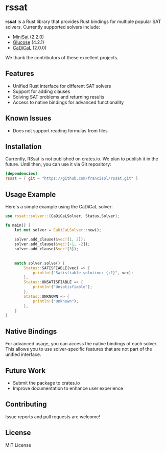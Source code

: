 # rssat
**rssat** is a Rust library that provides Rust bindings for multiple popular SAT solvers. Currently supported solvers include:

- [MiniSat](https://github.com/arminbiere/cadical) (2.2.0)
- [Glucose](https://github.com/audemard/glucose) (4.2.1)
- [CaDiCaL](https://github.com/niklasso/minisat) (2.0.0)

We thank the contributors of these excellent projects.
## Features

- Unified Rust interface for different SAT solvers
- Support for adding clauses
- Solving SAT problems and returning results
- Access to native bindings for advanced functionality

## Known Issues

- Does not support reading formulas from files

## Installation
Currently, RSsat is not published on crates.io. We plan to publish it in the future. Until then, you can use it via Git repository:
```toml
[dependencies]
rssat = { git = "https://github.com/francisol/rssat.git" }
```

## Usage Example
Here's a simple example using the CaDiCaL solver:
```rust
use rssat::solver::{CaDiCaLSolver, Status,Solver};

fn main() {
    let mut solver = CaDiCaLSolver::new();
    
    solver.add_clause(&vec![1, 2]);
    solver.add_clause(&vec![-1, -2]);
    solver.add_clause(&vec![3]);
    
    
    match solver.solve() {
        Status::SATISFIABLE(vec) => {
            println!("Satisfiable solution: {:?}", vec);
        },
        Status::UNSATISFIABLE => {
            println!("Unsatisfiable");
        },
        Status::UNKNOWN => {
            println!("Unknown");
        },
    }
}
```
## Native Bindings
For advanced usage, you can access the native bindings of each solver. This allows you to use solver-specific features that are not part of the unified interface. 

## Future Work
- Submit the package to crates.io
- Improve documentation to enhance user experience

## Contributing
Issue reports and pull requests are welcome!
## License
MIT License


